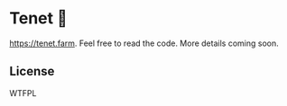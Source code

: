 # Tenet 🍣

https://tenet.farm. Feel free to read the code. More details coming soon.

## License

WTFPL